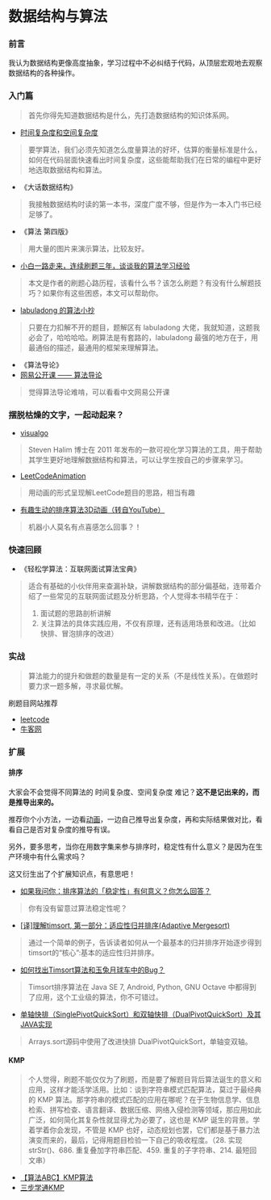 # 数据结构与算法

### 前言

我认为数据结构更像高度抽象，学习过程中不必纠结于代码，从顶层宏观地去观察数据结构的各种操作。

### 入门篇
> 首先你得先知道数据结构是什么，先打造数据结构的知识体系网。

- [时间复杂度和空间复杂度](https://www.jianshu.com/p/bbcda16b2e90)
> 要学算法，我们必须先知道怎么度量算法的好坏，估算的衡量标准是什么，如何在代码层面快速看出时间复杂度，这些能帮助我们在日常的编程中更好地选取数据结构和算法。

- 《大话数据结构》
> 我接触数据结构时读的第一本书，深度广度不够，但是作为一本入门书已经足够了。

- 《算法 第四版》
> 用大量的图片来演示算法，比较友好。

- [小白一路走来，连续刷题三年，谈谈我的算法学习经验](https://www.cnblogs.com/kubidemanong/p/10996134.html)
> 本文是作者的刷题心路历程，该看什么书？该怎么刷题？有没有什么解题技巧？如果你有这些困惑，本文可以帮助你。

- [labuladong 的算法小抄](https://labuladong.gitbook.io/algo/)
> 只要在力扣解不开的题目，题解区有 labuladong 大佬，我就知道，这题我必会了，哈哈哈哈。刷算法是有套路的，labuladong 最强的地方在于，用最通俗的描述，最通用的框架来理解算法。

- 《算法导论》
- [网易公开课 —— 算法导论](http://open.163.com/newview/movie/courseintro?newurl=%2Fspecial%2Fopencourse%2Falgorithms.html)
> 觉得算法导论难啃，可以看看中文网易公开课

### 摆脱枯燥的文字，一起动起来？

- [visualgo](https://visualgo.net/zh)
> Steven Halim 博士在 2011 年发布的一款可视化学习算法的工具，用于帮助其学生更好地理解数据结构和算法，可以让学生按自己的步骤来学习。

- [LeetCodeAnimation](https://github.com/MisterBooo/LeetCodeAnimation)
> 用动画的形式呈现解LeetCode题目的思路，相当有趣

- [有趣生动的排序算法3D动画（转自YouTube）](https://www.bilibili.com/video/BV1x7411M7Zj?p=1)
> 机器小人莫名有点喜感怎么回事？！

### 快速回顾

- 《轻松学算法：互联网面试算法宝典》
> 适合有基础的小伙伴用来查漏补缺，讲解数据结构的部分偏基础，连带着介绍了一些常见的互联网面试题及分析思路，个人觉得本书精华在于：
> 1. 面试题的思路剖析讲解
> 2. 关注算法的具体实践应用，不仅有原理，还有适用场景和改进。（比如快排、冒泡排序的改进）

### 实战
> 算法能力的提升和做题的数量是有一定的关系（不是线性关系）。在做题时要力求一题多解，寻求最优解。

刷题目网站推荐
- [leetcode](https://leetcode.com/)
- [牛客网](https://www.nowcoder.com/activity/oj)

### 扩展

#### 排序

大家会不会觉得不同算法的 时间复杂度、空间复杂度 难记？**这不是记出来的，而是推导出来的。**

推荐你个小方法，一边看[动画](https://visualgo.net/zh/sorting)，一边自己推导出复杂度，再和实际结果做对比，看看自己是否对复杂度的推导有误。

另外，要多思考，当你在用数字集来参与排序时，稳定性有什么意义？是因为在生产环境中有什么需求吗？

这又衍生出了个扩展知识点，有意思吧！

- [如果我问你：排序算法的「稳定性」有何意义？你怎么回答？](https://www.lmonkey.com/t/87y4WkQE3)
> 你有没有留意过算法稳定性呢？

- [[译]理解timsort, 第一部分：适应性归并排序(Adaptive Mergesort)](http://blog.kongfy.com/2012/10/%E8%AF%91%E7%90%86%E8%A7%A3timsort-%E7%AC%AC%E4%B8%80%E9%83%A8%E5%88%86%EF%BC%9A%E9%80%82%E5%BA%94%E6%80%A7%E5%BD%92%E5%B9%B6%E6%8E%92%E5%BA%8Fadaptive-mergesort/)
> 通过一个简单的例子，告诉读者如何从一个最基本的归并排序开始逐步得到 timsort的“核心”:基本的适应性归并排序。

- [如何找出Timsort算法和玉兔月球车中的Bug？](https://www.freebuf.com/vuls/62129.html)
> Timsort排序算法在 Java SE 7, Android, Python, GNU Octave 中都得到了应用，这个工业级的算法，你不可错过。

- [单轴快排（SinglePivotQuickSort）和双轴快排（DualPivotQuickSort）及其JAVA实现](https://blog.csdn.net/holmofy/article/details/71168530)
> Arrays.sort源码中使用了改进快排 DualPivotQuickSort，单轴变双轴。

#### KMP

> 个人觉得，刷题不能仅仅为了刷题，而是要了解题目背后算法诞生的意义和应用，这样才能活学活用。比如：谈到字符串模式匹配算法，莫过于最经典的 KMP 算法。那字符串的模式匹配的应用在哪呢？在于生物信息学、信息检索、拼写检查、语言翻译、数据压缩、网络入侵检测等领域，那应用如此广泛，如何简化其复杂性就显得尤为必要了，这也是 KMP 诞生的背景。学着学着你会发现，不管是 KMP 也好，动态规划也罢，它们都是基于暴力法演变而来的，最后，记得用题目检验一下自己的吸收程度。（28. 实现 strStr()、686. 重复叠加字符串匹配、459. 重复的子字符串、214. 最短回文串）

- [【算法ABC】KMP算法](https://wnjxyk.tech/2638.html)
- [三步学通KMP](https://blog.csdn.net/helloworldchina/article/details/104465772)

